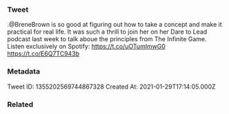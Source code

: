 ### Tweet
.@BreneBrown is so good at figuring out how to take a concept and make it practical for real life. It was such a thrill to join her on her Dare to Lead podcast last week to talk aboue the principles from The Infinite Game. Listen exclusively on Spotify: https://t.co/uOTumlmwG0 https://t.co/E6Q7TC943b

### Metadata
Tweet ID: 1355202569744867328
Created At: 2021-01-29T17:14:05.000Z

### Related

